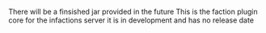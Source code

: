There will be a finsished jar provided in the future
This is the faction plugin core for the infactions server
it is in development and has no release date
